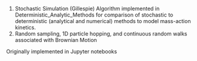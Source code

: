 1. Stochastic Simulation (Gillespie) Algorithm implemented in Deterministic_Analytic_Methods for comparison of stochastic to deterministic (analytical and numerical) methods to model mass-action kinetics.
2. Random sampling, 1D particle hopping, and continuous random walks associated with Brownian Motion

Originally implemented in Jupyter notebooks
